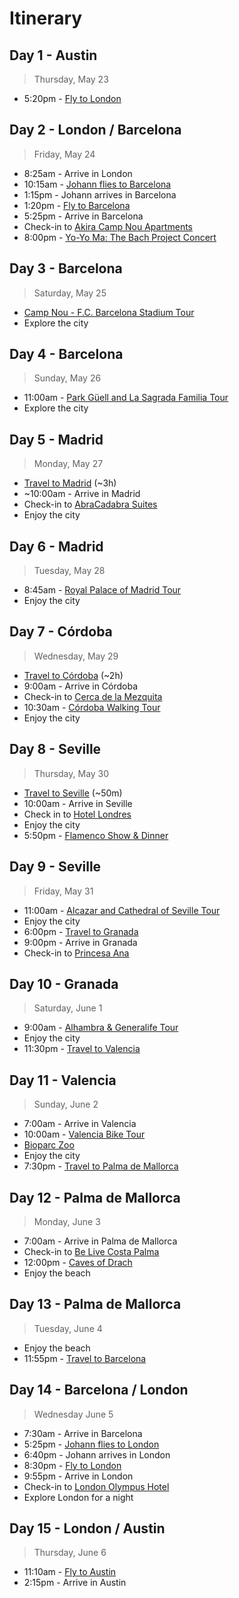 # Itinerary

## Day 1 - Austin

> Thursday, May 23

* 5:20pm - [Fly to London](/overview/flights.html#flight-di7182-norwegian-air-uk)

## Day 2 - London / Barcelona

> Friday, May 24

* 8:25am - Arrive in London
* 10:15am - [Johann flies to Barcelona](/overview/flights.html#flight-d85501-norweign-air-international-johann)
* 1:15pm - Johann arrives in Barcelona
* 1:20pm - [Fly to Barcelona](/overview/flights.html#flight-eju8575-easyjet)
* 5:25pm - Arrive in Barcelona
* Check-in to [Akira Camp Nou Apartments](/cities/barcelona.html#stay)
* 8:00pm - [Yo-Yo Ma: The Bach Project Concert](/cities/barcelona.html#yo-yo-ma-the-bach-project-bach-s-six-cello-suites)

## Day 3 - Barcelona

> Saturday, May 25

* [Camp Nou - F.C. Barcelona Stadium Tour](/cities/barcelona.html#camp-nou-f-c-barcelona-stadium-tour)
* Explore the city

## Day 4 - Barcelona

> Sunday, May 26

* 11:00am - [Park Güell and La Sagrada Familia Tour](/cities/barcelona.html#park-guell-and-la-sagrada-familia-tour)
* Explore the city

## Day 5 - Madrid

> Monday, May 27

* [Travel to Madrid](/overview/transportation.html#barcelona-→-madrid) (~3h)
* ~10:00am - Arrive in Madrid
* Check-in to [AbraCadabra Suites](/cities/madrid.html#stay)
* Enjoy the city

## Day 6 - Madrid

> Tuesday, May 28

* 8:45am - [Royal Palace of Madrid Tour](/cities/madrid.html#royal-palace-of-madrid-tour)
* Enjoy the city

## Day 7 - Córdoba

> Wednesday, May 29

* [Travel to Córdoba](/overview/transportation.html#madrid-→-cordoba) (~2h)
* 9:00am - Arrive in Córdoba
* Check-in to [Cerca de la Mezquita](/cities/cordoba.html#stay)
* 10:30am - [Córdoba Walking Tour](/cities/cordoba.html#cordoba-walking-tour)
* Enjoy the city

## Day 8 - Seville

> Thursday, May 30

* [Travel to Seville](/overview/transportation.html#cordoba-→-seville) (~50m)
* 10:00am - Arrive in Seville
* Check in to [Hotel Londres](/cities/seville.html#stay)
* Enjoy the city
* 5:50pm - [Flamenco Show & Dinner](/cities/seville.html#flamenco-show-dinner)

## Day 9 - Seville

> Friday, May 31

* 11:00am - [Alcazar and Cathedral of Seville Tour](/cities/seville.html#alcazar-and-cathedral-of-seville-tour)
* Enjoy the city
* 6:00pm - [Travel to Granada](/overview/transportation.html#seville-→-granada)
* 9:00pm - Arrive in Granada
* Check-in to [Princesa Ana](/cities/granada.html#stay)

## Day 10 - Granada

> Saturday, June 1

* 9:00am - [Alhambra & Generalife Tour](/cities/granada.html#alhambra-generalife-tour)
* Enjoy the city
* 11:30pm - [Travel to Valencia](/overview/transportation.html#granada-→-valencia)

## Day 11 - Valencia

> Sunday, June 2

* 7:00am - Arrive in Valencia
* 10:00am - [Valencia Bike Tour](/cities/valencia.html#valencia-bike-tour)
* [Bioparc Zoo](/cities/valencia.html#bioparc-zoo)
* Enjoy the city
* 7:30pm - [Travel to Palma de Mallorca](/overview/transportation.html#valencia-→-palma)

## Day 12 - Palma de Mallorca

> Monday, June 3

* 7:00am - Arrive in Palma de Mallorca
* Check-in to [Be Live Costa Palma](/cities/palma.html#stay)
* 12:00pm - [Caves of Drach](/cities/palma.html#caves-of-drach)
* Enjoy the beach

## Day 13 - Palma de Mallorca

> Tuesday, June 4

* Enjoy the beach
* 11:55pm - [Travel to Barcelona](/overview/transportation.html#palma-→-barcelona)

## Day 14 - Barcelona / London

> Wednesday June 5

* 7:30am - Arrive in Barcelona
* 5:25pm - [Johann flies to London](/overview/flights.html#flight-d85502-norwegian-air-international-johann)
* 6:40pm - Johann arrives in London
* 8:30pm - [Fly to London](/overview/flights.html#flight-ezy8578-easyjet)
* 9:55pm - Arrive in London
* Check-in to [London Olympus Hotel](/cities/london.html#stay)
* Explore London for a night

## Day 15 - London / Austin

> Thursday, June 6

* 11:10am - [Fly to Austin](/overview/flights.html#flight-di7181-norwegian-air-uk)
* 2:15pm - Arrive in Austin